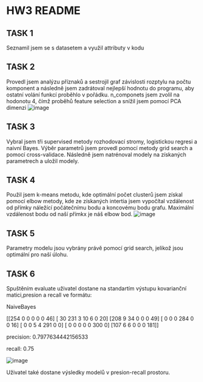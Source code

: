 # HW3 README
## TASK 1
Seznamil jsem se s datasetem a využil attributy v kodu

## TASK 2
Provedl jsem analýzu příznaků a sestrojil graf závislosti rozptylu na počtu komponent a následně jsem zadrátoval nejlepší hodnotu do programu, aby ostatní volání funkcí proběhlo v pořádku. n_componets jsem zvolil na hodonotu 4, čímž proběhů feature selection a snížil
jsem pomocí PCA dimenzi
![image](https://github.com/user-attachments/assets/a376c843-6cdd-47f2-8d75-4f989b9ab005)

## TASK 3
Vybral jsem tři supervised metody rozhodovací stromy, logistickou regresi a naivní Bayes. Výběr parametrů jsem provedl pomocí metody grid search a pomocí cross-validace. Následně jsem natrénoval modely na získaných parametrech a uložil modely.

## TASK 4
Použil jsem k-means metodu, kde optimální počet clusterů jsem získal pomocí elbow metody, kde ze získaných intertia jsem vypočítal vzdálenost od přímky náležící počátečnímu bodu a koncovému bodu grafu. Maximální vzdálenost bodu od naší přímkx je náš elbow bod.
![image](https://github.com/user-attachments/assets/25ce1234-8cbe-4246-8f58-9dbb6a64df34)

## TASK 5
Parametry modelu jsou vybrány právě pomocí grid search, jelikož jsou optimální pro naší úlohu.

## TASK 6

Spuštěním evaluate uživatel dostane na standartím výstupu kovarianční matici,presion a recall ve formátu:

NaiveBayes

[[254   0   0   0   0   0  46]
 [ 30 231   3  10   6   0  20]
 [208   9  34   0   0   0  49]
 [  0   0   0 284   0   0  16]
 [  0   0   5   4 291   0   0]
 [  0   0   0   0   0 300   0]
 [107   6   6   0   0   0 181]]

precision: 0.7977634442156533

recall: 0.75

![image](https://github.com/user-attachments/assets/5ec2a9df-2bda-42d2-9072-7fc58f66f10b)

Uživatel také dostane výsledky modelů v presion-recall prostoru.

